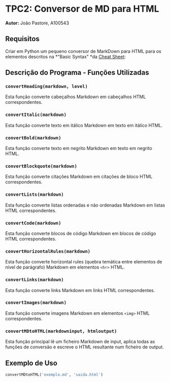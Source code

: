 # TPC2: Conversor de MD para HTML

**Autor:** João Pastore, A100543

## Requisitos

Criar em Python um pequeno conversor de MarkDown para HTML para os elementos descritos na *"Basic Syntax" *da [Cheat Sheet](https://www.markdownguide.org/cheat-sheet/):

## Descrição do Programa - Funções Utilizadas

### `convertHeading(markdown, level)`

Esta função converte cabeçalhos Markdown em cabeçalhos HTML correspondentes.

### `convertItalic(markdown)`

Esta função converte texto em itálico Markdown em texto em itálico HTML.

### `convertBold(markdown)`

Esta função converte texto em negrito Markdown em texto em negrito HTML.

### `convertBlockquote(markdown)`

Esta função converte citações Markdown em citações de bloco HTML correspondentes.

### `convertLists(markdown)`

Esta função converte listas ordenadas e não ordenadas Markdown em listas HTML correspondentes.

### `convertCode(markdown)`

Esta função converte blocos de código Markdown em blocos de código HTML correspondentes.

### `convertHorizontalRules(markdown)`

Esta função converte horizontal rules (quebra temática entre elementos de nível de parágrafo) Markdown em elementos `<hr>` HTML.

### `convertLinks(markdown)`

Esta função converte links Markdown em links HTML correspondentes.

### `convertImages(markdown)`

Esta função converte imagens Markdown em elementos `<img>` HTML correspondentes.

### `convertMDtoHTML(markdowninput, htmloutput)`

Esta função principal lê um ficheiro Markdown de input, aplica todas as funções de conversão e escreve o HTML resultante num ficheiro de output.

## Exemplo de Uso

```python
convertMDtoHTML('exemplo.md', 'saida.html')
```
